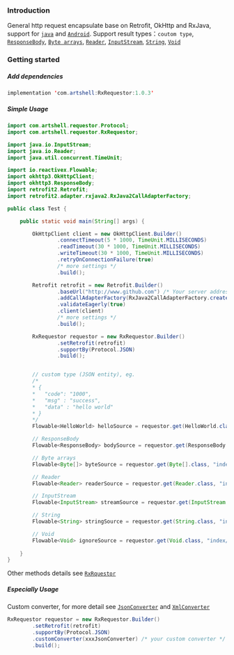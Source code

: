 ### Introduction
General http request encapsulate base on Retrofit, OkHttp and RxJava, support for [`java`](https://docs.oracle.com/javase/tutorial/index.html) and [`Android`](https://developer.android.com/index.html). Support result types：`coutom type`, [`ResponseBody`](http://square.github.io/okhttp/3.x/okhttp/okhttp3/RequestBody.html), [`Byte arrays`](https://docs.oracle.com/javase/8/docs/api/java/lang/Byte.html), [`Reader`](https://docs.oracle.com/javase/8/docs/api/java/io/Reader.html), [`InputStream`](https://docs.oracle.com/javase/8/docs/api/java/io/InputStream.html), [`String`](https://docs.oracle.com/javase/8/docs/api/java/lang/String.html), [`Void`](https://docs.oracle.com/javase/8/docs/api/java/lang/Void.html)

### Getting started
##### Add dependencies
```java
implementation 'com.artshell:RxRequestor:1.0.3'
```

##### Simple Usage
```java
import com.artshell.requestor.Protocol;
import com.artshell.requestor.RxRequestor;

import java.io.InputStream;
import java.io.Reader;
import java.util.concurrent.TimeUnit;

import io.reactivex.Flowable;
import okhttp3.OkHttpClient;
import okhttp3.ResponseBody;
import retrofit2.Retrofit;
import retrofit2.adapter.rxjava2.RxJava2CallAdapterFactory;

public class Test {

    public static void main(String[] args) {

        OkHttpClient client = new OkHttpClient.Builder()
                .connectTimeout(5 * 1000, TimeUnit.MILLISECONDS)
                .readTimeout(30 * 1000, TimeUnit.MILLISECONDS)
                .writeTimeout(30 * 1000, TimeUnit.MILLISECONDS)
                .retryOnConnectionFailure(true)
                /* more settings */
                .build();

        Retrofit retrofit = new Retrofit.Builder()
                .baseUrl("http://www.github.com") /* Your server address */
                .addCallAdapterFactory(RxJava2CallAdapterFactory.create())
                .validateEagerly(true)
                .client(client)
                /* more settings */
                .build();

        RxRequestor requestor = new RxRequestor.Builder()
                .setRetrofit(retrofit)
                .supportBy(Protocol.JSON)
                .build();


        // custom type (JSON entity), eg.
        /*
        * {
        *   "code": "1000",
        *   "msg" : "success",
        *   "data" : "hello world"
        * }
        */
        Flowable<HelloWorld> helloSource = requestor.get(HelloWorld.class, "index/welcome");

        // ResponseBody
        Flowable<ResponseBody> bodySource = requestor.get(ResponseBody.class, "index/welcome");

        // Byte arrays
        Flowable<Byte[]> byteSource = requestor.get(Byte[].class, "index/welcome");

        // Reader
        Flowable<Reader> readerSource = requestor.get(Reader.class, "index/welcome");

        // InputStream
        Flowable<InputStream> streamSource = requestor.get(InputStream.class, "index/welcome");

        // String
        Flowable<String> stringSource = requestor.get(String.class, "index/welcome");

        // Void
        Flowable<Void> ignoreSource = requestor.get(Void.class, "index/welcome");
        
    }
}
```
Other methods details see [`RxRquestor`](https://github.com/artshell/RxRequestor/blob/master/Requestor/src/main/java/com/artshell/requestor/RxRequestor.java)

##### Especially Usage
Custom converter, for more detail see [`JsonConverter`](https://github.com/artshell/RxRequestor/blob/master/Requestor/src/main/java/com/artshell/requestor/JsonConverter.java) and [`XmlConverter`](https://github.com/artshell/RxRequestor/blob/master/Requestor/src/main/java/com/artshell/requestor/XmlConverter.java)
```java
RxRequestor requestor = new RxRequestor.Builder()
        .setRetrofit(retrofit)
        .supportBy(Protocol.JSON)
        .customConverter(xxxJsonConverter) /* your custom converter */
        .build();
```
